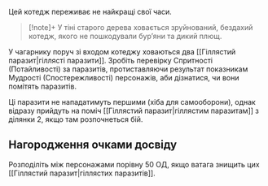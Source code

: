 Цей котедж переживає не найкращі свої часи.

>[!note]+
>У тіні старого дерева ховається зруйнований, бездахий котедж, якого не пошкодували бур’яни та дикий плющ. 

У чагарнику поруч зі входом котеджу ховаються два [[Гіллястий паразит|гіллясті паразити]]. Зробіть перевірку Спритності (Потайливості) за паразитів, протиставляючи результат показникам Мудрості (Спостережливості) персонажів, аби дізнатися, чи вони помітять паразитів.

Ці паразити не нападатимуть першими (хіба для самооборони), однак відразу прийдуть на поміч [[Гіллястий паразит|гіллястим паразитам]] з ділянки 2, якщо там розпочнеться бій.

## Нагородження очками досвіду
Розподіліть між персонажами порівну 50 ОД, якщо ватага знищить цих [[Гіллястий паразит|гіллястих паразитів]].